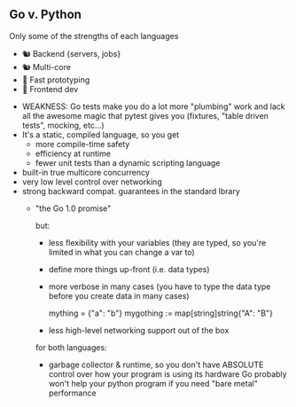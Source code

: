 ## Go v. Python

Only some of the strengths of each languages

- 🐿️ Backend {servers, jobs}
- 🐿️ Multi-core
- 🐍 Fast prototyping
- 🐍 Frontend dev

<aside class="notes">

- WEAKNESS: Go tests make you do a lot more "plumbing" work and lack all the awesome magic that pytest gives you (fixtures, "table driven tests", mocking, etc...)
- It's a static, compiled language, so you get
    - more compile-time safety
    - efficiency at runtime
    - fewer unit tests than a dynamic scripting language
- built-in true multicore concurrency
- very low level control over networking
- strong backward compat. guarantees in the standard lbrary
  - "the Go 1.0 promise"

    but:

    - less flexibility with your variables (they are typed, so you're limited in what you can change a var to)
    - define more things up-front (i.e. data types)
    - more verbose in many cases (you have to type the data type before you create data in many cases)

        mything = {"a": "b"}
        mygothing := map[string]string{"A": "B"}
    
    - less high-level networking support out of the box

    for both languages:

    - garbage collector & runtime, so you don't have ABSOLUTE control over how your program is using its hardware
        Go probably won't help your python program if you need "bare metal" performance
    
</aside>
